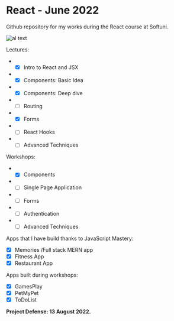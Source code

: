 # React - June 2022 #

Github repository for my works during the React course at Softuni.

![al text](https://softuni.bg/files/courses/25.06-software-react-js.jpg)

Lectures:

* - [x] Intro to React and JSX
* - [x] Components: Basic Idea
* - [x] Components: Deep dive
* - [ ] Routing
* - [x] Forms
* - [ ] React Hooks
* - [ ] Advanced Techniques 

Workshops:

* - [x] Components
* - [ ] Single Page Application
* - [ ] Forms
* - [ ] Authentication
* - [ ] Advanced Techniques

Apps that I have build thanks to JavaScript Mastery:

* [x] Memories /Full stack MERN app
* [x] Fitness App
* [x] Restaurant App

Apps built during workshops:

* [x] GamesPlay
* [x] PetMyPet
* [x] ToDoList

**Project Defense: 13 August 2022.**